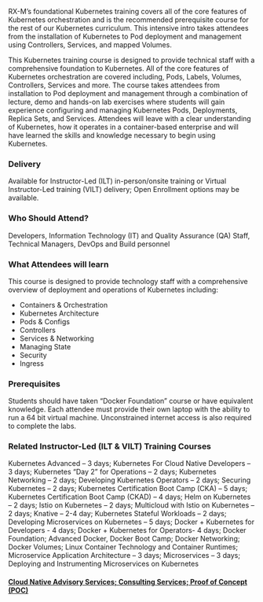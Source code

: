 <!-- Kubernetes Foundation -->

RX-M’s foundational Kubernetes training covers all of the core features of Kubernetes orchestration and is the recommended prerequisite course for the rest of our Kubernetes curriculum. This intensive intro takes attendees from the installation of Kubernetes to Pod deployment and management using Controllers, Services, and mapped Volumes.

This Kubernetes training course is designed to provide technical staff with a comprehensive foundation to Kubernetes. All of the core features of Kubernetes orchestration are covered including, Pods, Labels, Volumes, Controllers, Services and more. The course takes attendees from installation to Pod deployment and management through a combination of lecture, demo and hands-on lab exercises where students will gain experience configuring and managing Kubernetes Pods, Deployments, Replica Sets, and Services. Attendees will leave with a clear understanding of Kubernetes, how it operates in a container-based enterprise and will have learned the skills and knowledge necessary to begin using Kubernetes.


### Delivery

Available for Instructor-Led (ILT) in-person/onsite training or Virtual Instructor-Led training (VILT) delivery; Open Enrollment options may be available.


### Who Should Attend?

Developers, Information Technology (IT) and Quality Assurance (QA) Staff, Technical Managers, DevOps and Build personnel


### What Attendees will learn

This course is designed to provide technology staff with a comprehensive overview of deployment and operations of
Kubernetes including:

- Containers & Orchestration
- Kubernetes Architecture
- Pods & Configs
- Controllers
- Services & Networking
- Managing State
- Security
- Ingress


### Prerequisites

Students should have taken “Docker Foundation” course or have equivalent knowledge. Each attendee must provide their own
laptop with the ability to run a 64 bit virtual machine. Unconstrained internet access is also required to complete the
labs.


### Related  Instructor-Led (ILT & VILT) Training Courses

 Kubernetes Advanced – 3 days; Kubernetes For Cloud Native Developers – 3 days; Kubernetes “Day 2” for Operations – 2 days; Kubernetes Networking – 2 days; Developing Kubernetes Operators – 2 days; Securing Kubernetes – 2 days; Kubernetes Certification Boot Camp (CKA) – 5 days; Kubernetes Certification Boot Camp (CKAD) – 4 days; Helm on Kubernetes – 2 days; Istio on Kubernetes – 2 days; Multicloud with Istio on Kubernetes – 2 days; Knative – 2-4 day; Kubernetes Stateful Workloads – 2 days; Developing Microservices on Kubernetes – 5 days; Docker + Kubernetes for Developers - 4 days; Docker + Kubernetes for Operators- 4 days; Docker Foundation; Advanced Docker, Docker Boot Camp; Docker Networking; Docker Volumes; Linux Container Technology and Container Runtimes; Microservice Application Architecture – 3 days; Microservices – 3 days; Deploying and Instrumenting Microservices on Kubernetes


#### [Cloud Native Advisory Services; Consulting Services; Proof of Concept (POC)](https://rx-m.com/cloud-native-consulting/)
